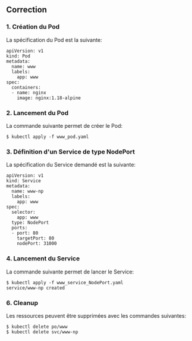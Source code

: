 ## Correction

### 1. Création du Pod

La spécification du Pod est la suivante:

```
apiVersion: v1
kind: Pod
metadata:
  name: www
  labels:
    app: www
spec:
  containers:
  - name: nginx
    image: nginx:1.18-alpine
```

### 2. Lancement du Pod

La commande suivante permet de créer le Pod:

```
$ kubectl apply -f www_pod.yaml
```

### 3. Définition d'un Service de type NodePort

La spécification du Service demandé est la suivante:

```
apiVersion: v1
kind: Service
metadata:
  name: www-np
  labels:
    app: www
spec:
  selector:
    app: www
  type: NodePort
  ports:
  - port: 80
    targetPort: 80
    nodePort: 31000
```

### 4. Lancement du Service

La commande suivante permet de lancer le Service:

```
$ kubectl apply -f www_service_NodePort.yaml
service/www-np created
```

### 6. Cleanup

Les ressources peuvent être supprimées avec les commandes suivantes:

```
$ kubectl delete po/www
$ kubectl delete svc/www-np
```
